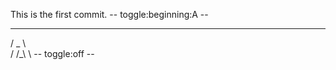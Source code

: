 This is the first commit.
-- toggle:beginning:A --
   _____   
  /  _  \  
 /  /_\  \ 
 -- toggle:off --